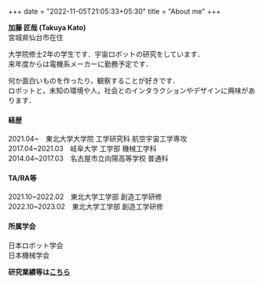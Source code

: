 +++
date = "2022-11-05T21:05:33+05:30"
title = "About me"
+++

**加藤 匠哉 (Takuya Kato)**\
宮城県仙台市在住

大学院修士2年の学生です．宇宙ロボットの研究をしています．\
来年度からは電機系メーカーに勤務予定です．

何か面白いものを作ったり，観察することが好きです．\
ロボットと，未知の環境や人，社会とのインタラクションやデザインに興味があります．

#### 経歴
2021.04~　東北大学大学院 工学研究科 航空宇宙工学専攻\
2017.04~2021.03　岐阜大学 工学部 機械工学科\
2014.04~2017.03　名古屋市立向陽高等学校 普通科

#### TA/RA等
2021.10~2022.02　東北大学工学部 創造工学研修\
2022.10~2023.02　東北大学工学部 創造工学研修

#### 所属学会
日本ロボット学会\
日本機械学会

**研究業績等は**[**こちら**](/portfolio/publication/)
